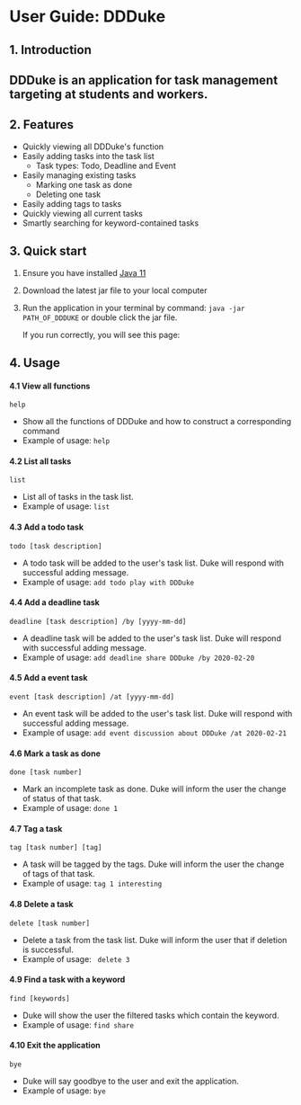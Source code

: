 # User Guide: DDDuke

## 1. Introduction

## DDDuke is an application for task management targeting at students and workers. 

## 2. Features  

- Quickly viewing all DDDuke's function
- Easily adding tasks into the task list
  - Task types: Todo, Deadline and Event
- Easily managing existing tasks 
  - Marking one task as done
  - Deleting one task
- Easily adding tags to tasks
- Quickly viewing all current tasks
- Smartly searching for keyword-contained tasks

## 3. Quick start

1. Ensure you have installed  [Java 11](https://www.oracle.com/java/technologies/javase-jdk11-downloads.html) 

2. Download the latest jar file to your local computer

3. Run the application in your terminal by command: `java -jar PATH_OF_DDDUKE` or double click the jar file.

   If you run correctly, you will see this page:

## 4. Usage

#### 4.1 View all functions

`help`

- Show all the functions of DDDuke and how to construct a corresponding command
- Example of usage: `help`

#### 4.2 List all tasks

`list`

- List  all of tasks in the task list.
- Example of usage: `list`

#### 4.3 Add a todo task

`todo [task description]`

- A todo task will be added to the user's task list. Duke will respond with successful adding message.
- Example of usage: `add todo play with DDDuke`

#### 4.4 Add a deadline task

`deadline [task description] /by [yyyy-mm-dd]`

- A deadline task will be added to the user's task list. Duke will respond with successful adding message.
- Example of usage: `add deadline share DDDuke /by 2020-02-20`

#### 4.5 Add a event task

`event [task description] /at [yyyy-mm-dd]`

- An event task will be added to the user's task list. Duke will respond with successful adding message.
- Example of usage: `add event discussion about DDDuke /at 2020-02-21`

#### 4.6 Mark a task as done

`done [task number]`

- Mark an incomplete task as done. Duke will inform the user the change of status of that task.
- Example of usage: `done 1`

#### 4.7 Tag a task

`tag [task number] [tag]`

- A task will be tagged by the tags. Duke will inform the user the change of tags of that task.
- Example of usage: `tag 1 interesting`

#### 4.8 Delete a task

`delete [task number]`

- Delete a task from the task list. Duke will inform the user that if deletion is successful.
- Example of usage: ` delete 3`

#### 4.9 Find a task with a keyword

`find [keywords]`

- Duke will show the user the filtered tasks which contain the keyword.
- Example of usage: `find share`

#### 4.10 Exit the application

`bye`

- Duke will say goodbye to the user and exit the application.
- Example of usage: `bye`